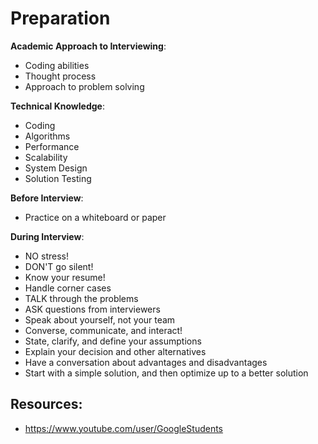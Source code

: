 # Preparation

**Academic Approach to Interviewing**:
  - Coding abilities
  - Thought process
  - Approach to problem solving

**Technical Knowledge**:
  - Coding
  - Algorithms
  - Performance
  - Scalability
  - System Design
  - Solution Testing

**Before Interview**:
  * Practice on a whiteboard or paper

**During Interview**:
  - NO stress!
  - DON'T go silent!
  - Know your resume!
  - Handle corner cases
  - TALK through the problems
  - ASK questions from interviewers
  - Speak about yourself, not your team
  - Converse, communicate, and interact!
  - State, clarify, and define your assumptions
  - Explain your decision and other alternatives
  - Have a conversation about advantages and disadvantages
  - Start with a simple solution, and then optimize up to a better solution

## Resources:

  - https://www.youtube.com/user/GoogleStudents
